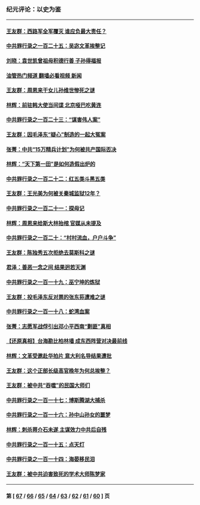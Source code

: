 ### 纪元评论：以史为鉴
---
#### [王友群：西路军全军覆灭 谁应负最大责任？](../../pages/nsc1028/n13975235.md?04200330) 
#### [中共罪行录之一百二十五：吴宓文革挨整记](../../pages/nsc1028/n13975630.md?04200330) 
#### [刘晓：袁世凯曾祖母积德行善 子孙得福报](../../pages/nsc1028/n13975138.md?04200330) 
#### [油管热门频道 翻墙必看视频 新闻](ok?04200330)
#### [王友群：周恩来干女儿孙维世惨死之谜](../../pages/nsc1028/n13972452.md?04200330) 
#### [林辉：前驻韩大使当间谍 北京哑巴吃黄连](../../pages/nsc1028/n13971434.md?04200330) 
#### [中共罪行录之一百二十三：“谋害伟人案”](../../pages/nsc1028/n13972044.md?04200330) 
#### [王友群：因毛泽东“疑心”制造的一起大冤案](../../pages/nsc1028/n13967794.md?04200330) 
#### [张菁：中共“15万精兵计划”为何被共产国际否决](../../pages/nsc1028/n13967677.md?04200330) 
#### [林辉：“天下第一田”是如何造假出炉的](../../pages/nsc1028/n13965823.md?04200330) 
#### [中共罪行录之一百二十二：红五类斗黑五类](../../pages/nsc1028/n13965024.md?04200330) 
#### [王友群：王光美为何被关秦城监狱12年？](../../pages/nsc1028/n13963422.md?04200330) 
#### [中共罪行录之一百二十一：探母记](../../pages/nsc1028/n13961437.md?04200330) 
#### [林辉：周恩来给斯大林抬棺 官媒从未提及](../../pages/nsc1028/n13961173.md?04200330) 
#### [中共罪行录之一百二十：“村村流血，户户斗争”](../../pages/nsc1028/n13959433.md?04200330) 
#### [王友群：陈独秀五次拒绝去莫斯科之谜](../../pages/nsc1028/n13957232.md?04200330) 
#### [君泽：善恶一念之间 结果迥若天渊](../../pages/nsc1028/n13954961.md?04200330) 
#### [中共罪行录之一百一十九：巫宁坤的炼狱](../../pages/nsc1028/n13953203.md?04200330) 
#### [王友群：投毛泽东反对票的张东荪遭难之谜](../../pages/nsc1028/n13951901.md?04200330) 
#### [中共罪行录之一百一十八：蛇湾血案](../../pages/nsc1028/n13950784.md?04200330) 
#### [张菁：志愿军战俘引出邓小平西南“剿匪”真相](../../pages/nsc1028/n13950241.md?04200330) 
#### [【还原真相】台海勘比柏林墙 成东西阵营对决最前线](../../pages/nsc1028/n13948147.md?04200330) 
#### [林辉：文革受邀赴华拍片 意大利名导结果遭批](../../pages/nsc1028/n13945883.md?04200330) 
#### [王友群：这个正部长级高官晚年为何总挨整？](../../pages/nsc1028/n13943816.md?04200330) 
#### [王友群：被中共“吞噬”的民国大师们](../../pages/nsc1028/n13942620.md?04200330) 
#### [中共罪行录之一百一十七：博斯腾湖大捕杀](../../pages/nsc1028/n13939864.md?04200330) 
#### [中共罪行录之一百一十六：孙中山孙女的噩梦](../../pages/nsc1028/n13937214.md?04200330) 
#### [林辉：刺杀蒋介石未遂 主谋效力中共后自残](../../pages/nsc1028/n13935457.md?04200330) 
#### [中共罪行录之一百一十五：点天灯](../../pages/nsc1028/n13935336.md?04200330) 
#### [中共罪行录之一百一十四：海晏移民泪](../../pages/nsc1028/n13934634.md?04200330) 
#### [王友群：被中共迫害致死的学术大师陈梦家](../../pages/nsc1028/n13932885.md?04200330) 

---
#### 第 [ [67](./67.md?04200330) / [66](./66.md?04200330) / [65](./65.md?04200330) / [64](./64.md?04200330) / [63](./63.md?04200330) / [62](./62.md?04200330) / [61](./61.md?04200330) / [60](./60.md?04200330) ] 页
